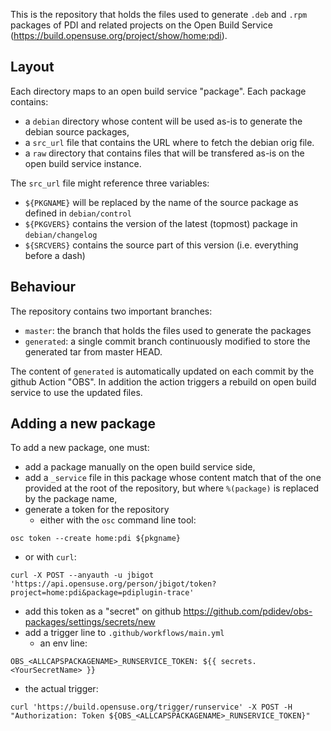 This is the repository that holds the files used to generate `.deb` and `.rpm`
packages of PDI and related projects on the Open Build Service
(https://build.opensuse.org/project/show/home:pdi).

## Layout

Each directory maps to an open build service "package".
Each package contains:
* a `debian` directory whose content will be used as-is to generate the debian
  source packages,
* a `src_url` file that contains the URL where to fetch the debian orig file.
* a `raw` directory that contains files that will be transfered as-is on the
  open build service instance.

The `src_url` file might reference three variables:
* `${PKGNAME}` will be replaced by the name of the source package as defined in
  `debian/control`
* `${PKGVERS}` contains the version of the latest (topmost) package in
  `debian/changelog`
* `${SRCVERS}` contains the source part of this version (i.e. everything before
  a dash)

## Behaviour

The repository contains two important branches:
* `master`: the branch that holds the files used to generate the packages
* `generated`: a single commit branch continuously modified to store the
  generated tar from master HEAD.

The content of `generated` is automatically updated on each commit by the github
Action "OBS".
In addition the action triggers a rebuild on open build service to use the
updated files.

## Adding a new package

To add a new package, one must:
* add a package manually on the open build service side,
* add a `_service` file in this package whose content match that of the one
  provided at the root of the repository, but where `%(package)` is replaced by
  the package name,
* generate a token for the repository
  - either with the `osc` command line tool:
```
osc token --create home:pdi ${pkgname}
```
  - or with `curl`:
```
curl -X POST --anyauth -u jbigot 'https://api.opensuse.org/person/jbigot/token?project=home:pdi&package=pdiplugin-trace'
```
* add this token as a "secret" on github
  https://github.com/pdidev/obs-packages/settings/secrets/new
* add a trigger line to `.github/workflows/main.yml`
  - an env line:
```
OBS_<ALLCAPSPACKAGENAME>_RUNSERVICE_TOKEN: ${{ secrets.<YourSecretName> }}
```
  - the actual trigger:
```
curl 'https://build.opensuse.org/trigger/runservice' -X POST -H "Authorization: Token ${OBS_<ALLCAPSPACKAGENAME>_RUNSERVICE_TOKEN}"
```
